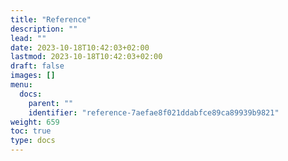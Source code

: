 ```yaml
---
title: "Reference"
description: ""
lead: ""
date: 2023-10-18T10:42:03+02:00
lastmod: 2023-10-18T10:42:03+02:00
draft: false
images: []
menu:
  docs:
    parent: ""
    identifier: "reference-7aefae8f021ddabfce89ca89939b9821"
weight: 659
toc: true
type: docs
---
```


